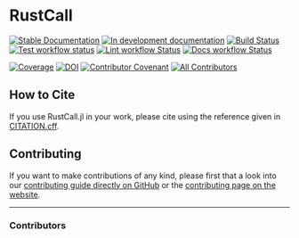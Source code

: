# RustCall

[![Stable Documentation](https://img.shields.io/badge/docs-stable-blue.svg)](https://miguelraz.github.io/RustCall.jl/stable)
[![In development documentation](https://img.shields.io/badge/docs-dev-blue.svg)](https://miguelraz.github.io/RustCall.jl/dev)
[![Build Status](https://github.com/miguelraz/RustCall.jl/workflows/Test/badge.svg)](https://github.com/miguelraz/RustCall.jl/actions)
[![Test workflow status](https://github.com/miguelraz/RustCall.jl/actions/workflows/Test.yml/badge.svg?branch=main)](https://github.com/miguelraz/RustCall.jl/actions/workflows/Test.yml?query=branch%3Amain)
[![Lint workflow Status](https://github.com/miguelraz/RustCall.jl/actions/workflows/Lint.yml/badge.svg?branch=main)](https://github.com/miguelraz/RustCall.jl/actions/workflows/Lint.yml?query=branch%3Amain)
[![Docs workflow Status](https://github.com/miguelraz/RustCall.jl/actions/workflows/Docs.yml/badge.svg?branch=main)](https://github.com/miguelraz/RustCall.jl/actions/workflows/Docs.yml?query=branch%3Amain)

[![Coverage](https://codecov.io/gh/miguelraz/RustCall.jl/branch/main/graph/badge.svg)](https://codecov.io/gh/miguelraz/RustCall.jl)
[![DOI](https://zenodo.org/badge/DOI/FIXME)](https://doi.org/FIXME)
[![Contributor Covenant](https://img.shields.io/badge/Contributor%20Covenant-2.1-4baaaa.svg)](CODE_OF_CONDUCT.md)
[![All Contributors](https://img.shields.io/github/all-contributors/miguelraz/RustCall.jl?labelColor=5e1ec7&color=c0ffee&style=flat-square)](#contributors)

## How to Cite

If you use RustCall.jl in your work, please cite using the reference given in [CITATION.cff](https://github.com/miguelraz/RustCall.jl/blob/main/CITATION.cff).


## Contributing

If you want to make contributions of any kind, please first that a look into our [contributing guide directly on GitHub](docs/src/90-contributing.md) or the [contributing page on the website](https://miguelraz.github.io/RustCall.jl/dev/90-contributing/).


---

### Contributors

<!-- ALL-CONTRIBUTORS-LIST:START - Do not remove or modify this section -->
<!-- prettier-ignore-start -->
<!-- markdownlint-disable -->

<!-- markdownlint-restore -->
<!-- prettier-ignore-end -->

<!-- ALL-CONTRIBUTORS-LIST:END -->

